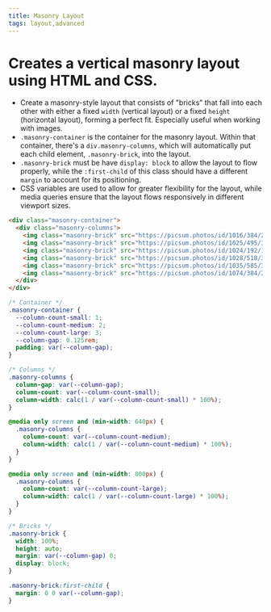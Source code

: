 ```yaml
---
title: Masonry Layout
tags: layout,advanced
---
```


# Creates a vertical masonry layout using HTML and CSS.

- Create a masonry-style layout that consists of "bricks" that fall into each other with either a fixed `width` (vertical layout) or a fixed `height` (horizontal layout), forming a perfect fit. Especially useful when working with images.
- `.masonry-container` is the container for the masonry layout. Within that container, there's a `div.masonry-columns`, which will automatically put each child element, `.masonry-brick`, into the layout.
- `.masonry-brick` must be have `display: block` to allow the layout to flow properly, while the `:first-child` of this class should have a different `margin` to account for its positioning.
- CSS variables are used to allow for greater flexibility for the layout, while media queries ensure that the layout flows responsively in different viewport sizes.

```html
<div class="masonry-container">
  <div class="masonry-columns">
    <img class="masonry-brick" src="https://picsum.photos/id/1016/384/256" alt="An image" />
    <img class="masonry-brick" src="https://picsum.photos/id/1025/495/330" alt="Another image" />
    <img class="masonry-brick" src="https://picsum.photos/id/1024/192/128" alt="Another image" />
    <img class="masonry-brick" src="https://picsum.photos/id/1028/518/345" alt="One more image" />
    <img class="masonry-brick" src="https://picsum.photos/id/1035/585/390" alt="And another one" />
    <img class="masonry-brick" src="https://picsum.photos/id/1074/384/216" alt="Last one" />
  </div>
</div>
```

```css
/* Container */
.masonry-container {
  --column-count-small: 1;
  --column-count-medium: 2;
  --column-count-large: 3;
  --column-gap: 0.125rem;
  padding: var(--column-gap);
}

/* Columns */
.masonry-columns {
  column-gap: var(--column-gap);
  column-count: var(--column-count-small);
  column-width: calc(1 / var(--column-count-small) * 100%);
}

@media only screen and (min-width: 640px) {
  .masonry-columns {
    column-count: var(--column-count-medium);
    column-width: calc(1 / var(--column-count-medium) * 100%);
  }
}

@media only screen and (min-width: 800px) {
  .masonry-columns {
    column-count: var(--column-count-large);
    column-width: calc(1 / var(--column-count-large) * 100%);
  }
}

/* Bricks */
.masonry-brick {
  width: 100%;
  height: auto;
  margin: var(--column-gap) 0;
  display: block;
}

.masonry-brick:first-child {
  margin: 0 0 var(--column-gap);
}
```
